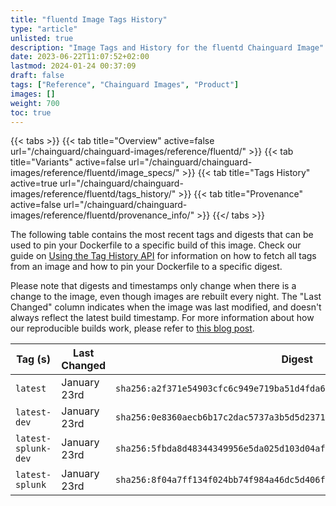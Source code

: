 ```yaml
---
title: "fluentd Image Tags History"
type: "article"
unlisted: true
description: "Image Tags and History for the fluentd Chainguard Image"
date: 2023-06-22T11:07:52+02:00
lastmod: 2024-01-24 00:37:09
draft: false
tags: ["Reference", "Chainguard Images", "Product"]
images: []
weight: 700
toc: true
---
```


{{< tabs >}}
{{< tab title="Overview" active=false url="/chainguard/chainguard-images/reference/fluentd/" >}}
{{< tab title="Variants" active=false url="/chainguard/chainguard-images/reference/fluentd/image_specs/" >}}
{{< tab title="Tags History" active=true url="/chainguard/chainguard-images/reference/fluentd/tags_history/" >}}
{{< tab title="Provenance" active=false url="/chainguard/chainguard-images/reference/fluentd/provenance_info/" >}}
{{</ tabs >}}

The following table contains the most recent tags and digests that can be used to pin your Dockerfile to a specific build of this image. Check our guide on [Using the Tag History API](/chainguard/chainguard-images/using-the-tag-history-api/) for information on how to fetch all tags from an image and how to pin your Dockerfile to a specific digest.

Please note that digests and timestamps only change when there is a change to the image, even though images are rebuilt every night. The "Last Changed" column indicates when the image was last modified, and doesn't always reflect the latest build timestamp. For more information about how our reproducible builds work, please refer to [this blog post](https://www.chainguard.dev/unchained/reproducing-chainguards-reproducible-image-builds).

| Tag (s)              | Last Changed | Digest                                                                    |
|----------------------|--------------|---------------------------------------------------------------------------|
|  `latest`            | January 23rd | `sha256:a2f371e54903cfc6c949e719ba51d4fda688e4f7c4afd6e3008a8c6209836023` |
|  `latest-dev`        | January 23rd | `sha256:0e8360aecb6b17c2dac5737a3b5d5d23711843fe000e4cc6286f31cf45d04db9` |
|  `latest-splunk-dev` | January 23rd | `sha256:5fbda8d48344349956e5da025d103d04af7bae52c1768eb78c633af0aecea0ae` |
|  `latest-splunk`     | January 23rd | `sha256:8f04a7ff134f024bb74f984a46dc5d406fe7657c9c461a62038332d4899c7628` |

